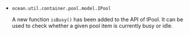 * `ocean.util.container.pool.model.IPool`

  A new function `isBusy()` has been added to the API of IPool. It can be used
  to check whether a given pool item is currently busy or idle.
